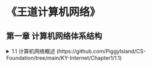 # 《王道计算机网络》
## 第一章 计算机网络体系结构
<details>
  <summary>1.1 计算机网络概述 (https://github.com/PiggyIsland/CS-Foundation/tree/main/KY-Internet/Chapter1/1.1)</summary>
  1.1.1 概念
  
  1.1.2 组成
  
  1.1.3 功能
  
  1.1.4 分类
  
  1.1.5 标准化工作及相关组织
  
  1.1.6 性能指标
  
  1.1.7 习题
  
  
  



</details>

